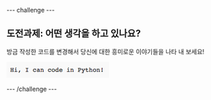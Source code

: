 \--- challenge \---

## 도전과제: 어떤 생각을 하고 있나요?

방금 작성한 코드를 변경해서 당신에 대한 흥미로운 이야기들을 나타 내 보세요!

![screenshot](images/me-mind.png)

\--- /challenge \---